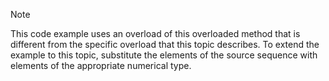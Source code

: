 > [!NOTE]
>  This code example uses an overload of this overloaded method that is different from the specific overload that this topic describes. To extend the example to this topic, substitute the elements of the source sequence with elements of the appropriate numerical type.